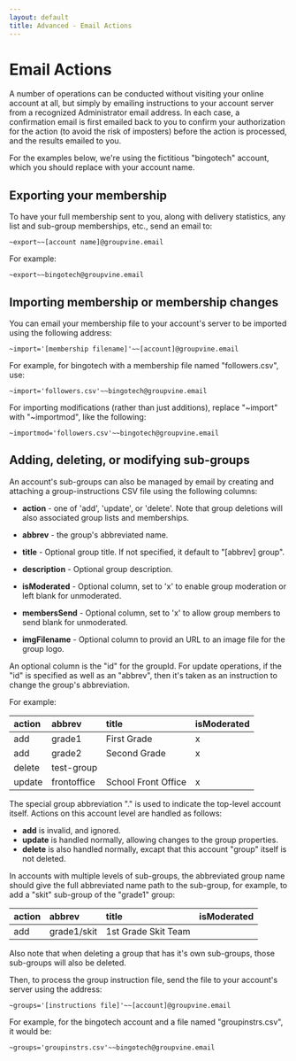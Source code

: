```yaml
---
layout: default
title: Advanced - Email Actions
---
```


# Email Actions

A number of operations can be conducted without visiting your online
account at all, but simply by emailing instructions to your account
server from a recognized Administrator email address.  In each case, a
confirmation email is first emailed back to you to confirm your
authorization for the action (to avoid the risk of imposters) before
the action is processed, and the results emailed to you.

For the examples below, we're using the fictitious "bingotech"
account, which you should replace with your account name.

## Exporting your membership

To have your full membership sent to you, along with delivery
statistics, any list and sub-group memberships, etc., send an email
to:

```
~export~~[account name]@groupvine.email
```

For example:

```
~export~~bingotech@groupvine.email
```


## Importing membership or membership changes

You can email your membership file to your account's server to be
imported using the following address:

```
~import='[membership filename]'~~[account]@groupvine.email
```

For example, for bingotech with a membership file named "followers.csv", use:

```
~import='followers.csv'~~bingotech@groupvine.email
```

For importing modifications (rather than just additions), replace
"~import" with "~importmod", like the following:

```
~importmod='followers.csv'~~bingotech@groupvine.email
```

## Adding, deleting, or modifying sub-groups

An account's sub-groups can also be managed by email by creating and
attaching a group-instructions CSV file using the following columns:

* **action** - one of 'add', 'update', or 'delete'.  Note that group deletions will 
  also associated group lists and memberships.

* **abbrev** - the group's abbreviated name.

* **title** - Optional group title.  If not specified, it default to
  "[abbrev] group".

* **description** - Optional group description.

* **isModerated** - Optional column, set to 'x' to enable group moderation or left
  blank for unmoderated.

* **membersSend** - Optional column, set to 'x' to allow group members to send
  blank for unmoderated.

* **imgFilename** - Optional column to provid an URL to an image file
    for the group logo.

<div class="support">

An optional column is the "id" for the groupId.  For update
operations, if the "id" is specified as well as an "abbrev", then it's
taken as an instruction to change the group's abbreviation.

</div>

For example:


| action      | abbrev      | title               | isModerated |
|:------------|:------------|:--------------------|:------------|
| add         | grade1      | First Grade         | x           |
| add         | grade2      | Second Grade        | x           |
| delete      | test-group  |                     |             |
| update      | frontoffice | School Front Office | x           |


<div class="adv">

The special group abbreviation "." is used to indicate the top-level
account itself.  Actions on this account level are handled as follows:

* **add** is invalid, and ignored.
* **update** is handled normally, allowing changes to the group properties.
* **delete** is also handled normally, excapt that this account "group" itself is not deleted.

</div>

<div class="adv">

In accounts with multiple levels of sub-groups, the abbreviated group
name should give the full abbreviated name path to the sub-group,
for example, to add a "skit" sub-group of the "grade1" group:

| action      | abbrev      | title               | isModerated |
|:------------|:------------|:--------------------|:------------|
| add         | grade1/skit | 1st Grade Skit Team |             |

Also note that when deleting a group that has it's own sub-groups,
those sub-groups will also be deleted.

</div>


Then, to process the group instruction file, send the file to your
account's server using the address:

```
~groups='[instructions file]'~~[account]@groupvine.email
```

For example, for the bingotech account and a file named
"groupinstrs.csv", it would be:

```
~groups='groupinstrs.csv'~~bingotech@groupvine.email
```




  
